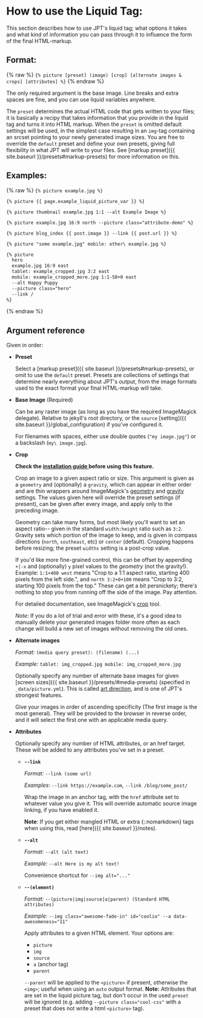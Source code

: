 ---
---

# How to use the Liquid Tag:

This section describes how to use JPT's liquid tag; what options it takes and what kind of information you can pass through it to influence the form of the final HTML-markup.

## Format:

{% raw %}
`{% picture [preset] (image) [crop] [alternate images & crops] [attributes] %}`
{% endraw %}

The only required argument is the base image. Line breaks and extra spaces are fine, and you can
use liquid variables anywhere.

The `preset` determines the actual HTML code that gets written to your files;
it is basically a recipy that takes information that you provide in the
liquid tag and turns it into HTML markup. When the `preset` is omitted
default settings will be used, in the simplest case resulting in an `img`-tag
containing an srcset pointing to your newly generated image sizes. You are
free to override the `default` preset and define your own presets, giving
full flexibility in what JPT will write to your files. See [markup preset]({{
site.baseurl }}/presets#markup-presets) for more information on this.

## Examples:

{% raw %}
`{% picture example.jpg %}`

`{% picture {{ page.example_liquid_picture_var }} %}`

`{% picture thumbnail example.jpg 1:1 --alt Example Image %}`

`{% picture example.jpg 16:9 north --picture class="attribute-demo" %}`

`{% picture blog_index {{ post.image }} --link {{ post.url }} %}`

`{% picture "some example.jpg" mobile: other\ example.jpg %}`

```md
{% picture
  hero
  example.jpg 16:9 east
  tablet: example_cropped.jpg 3:2 east
  mobile: example_cropped_more.jpg 1:1-50+0 east
  --alt Happy Puppy
  --picture class="hero"
  --link /
%}
```

{% endraw %}

## Argument reference

Given in order:

- **Preset**

  Select a [markup preset]({{ site.baseurl }}/presets#markup-presets), or omit to use the `default` preset. Presets
  are collections of settings that determine nearly everything about JPT's output, from the image
  formats used to the exact format your final HTML-markup will take.

- **Base Image** (Required)

  Can be any raster image (as long as you have the required ImageMagick delegate). Relative to
  jekyll's root directory, or the `source` [setting]({{ site.baseurl }}/global_configuration) if you've configured it.

  For filenames with spaces, either use double quotes (`"my image.jpg"`) or a backslash (`my\ image.jpg`).

- **Crop**

  **Check the [ installation guide ](installation) before using this feature.**

  Crop an image to a given aspect ratio or size. This argument is given as a `geometry` and
  (optionally) a `gravity`, which can appear in either order and are thin wrappers around
  ImageMagick's [geometry](http://www.imagemagick.org/script/command-line-processing.php#geometry)
  and [gravity](http://www.imagemagick.org/script/command-line-options.php#gravity) settings. The
  values given here will override the preset settings (if present), can be given after every image,
  and apply only to the preceding image.

  Geometry can take many forms, but most likely you'll want to set an aspect ratio-- given in the
  standard `width:height` ratio such as `3:2`. Gravity sets which portion of the image to keep, and
  is given in compass directions (`north`, `southeast`, etc) or `center` (default). Cropping happens
  before resizing; the preset `widths` setting is a post-crop value.

  If you'd like more fine-grained control, this can be offset by appending `+|-x` and (optionally)
  `y` pixel values to the _geometry_ (not the gravity!). Example: `1:1+400 west` means "Crop to a
  1:1 aspect ratio, starting 400 pixels from the left side.", and `north 3:2+0+100` means "Crop to
  3:2, starting 100 pixels from the top." These can get a bit persnickety; there's nothing to stop
  you from running off the side of the image. Pay attention.

  For detailed documentation, see ImageMagick's
  [crop](http://www.imagemagick.org/script/command-line-options.php#crop) tool.

  _Note:_ If you do a lot of trial and error with these, it's a good idea to manually delete your
  generated images folder more often as each change will build a new set of images without removing
  the old ones.

- **Alternate images**

  _Format:_ `(media query preset): (filename) (...)`

  _Example:_ `tablet: img_cropped.jpg mobile: img_cropped_more.jpg`

  Optionally specify any number of alternate base images for given [screen
  sizes]({{ site.baseurl }}/presets/#media-presets) (specified in `_data/picture.yml`). This is called [art
  direction](http://usecases.responsiveimages.org/#art-direction), and is one of JPT's strongest
  features.

  Give your images in order of ascending specificity (The first image is the most general). They will
  be provided to the browser in reverse order, and it will select the first one with an applicable
  media query.

- **Attributes**

  Optionally specify any number of HTML attributes, or an href target. These will be added to any
  attributes you've set in a preset.

  - **`--link`**

    _Format:_ `--link (some url)`

    _Examples_: `--link https://example.com`, `--link /blog/some_post/`

    Wrap the image in an anchor tag, with the `href` attribute set to whatever value you give it.
    This will override automatic source image linking, if you have enabled it.

    **Note**: If you get either mangled HTML or extra {::nomarkdown} tags when using this, read
    [here]({{ site.baseurl }}/notes).

  - **`--alt`**

    _Format:_ `--alt (alt text)`

    _Example:_ `--alt Here is my alt text!`

    Convenience shortcut for `--img alt="..."`

  - **`--(element)`**

    _Format:_ `--(picture|img|source|a|parent) (Standard HTML attributes)`

    _Example:_ `--img class="awesome-fade-in" id="coolio" --a data-awesomeness="11"`

    Apply attributes to a given HTML element. Your options are:

    - `picture`
    - `img`
    - `source`
    - `a` (anchor tag)
    - `parent`

    `--parent` will be applied to the `<picture>` if present, otherwise the `<img>`; useful when
    using an `auto` output format.
  **Note:** Attributes that are set in the liquid picture tag, but don't occur in the used `preset` will be ignored (e.g. adding `--picture class="cool-css"` with a preset that does not write a html `<picture>` tag).
